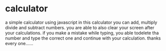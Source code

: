 # calculator
a simple calculator  using javascript
 in this calculator you can add, multiply  divide and subtract numbers. you are able to also clear your screen after your calculations. 
if you make a mistake while typing, you able todelete tha number and type the correct one and continue with your calculation.
thanks every one......

